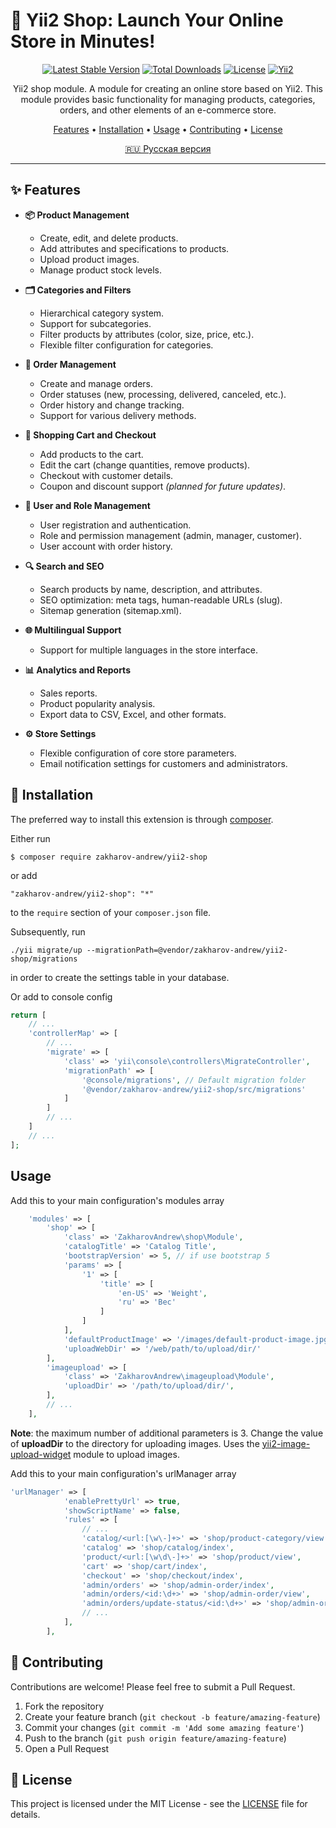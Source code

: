 # 🚀 Yii2 Shop: Launch Your Online Store in Minutes!

<div align="center">

[![Latest Stable Version](https://poser.pugx.org/zakharov-andrew/yii2-shop/v/stable)](https://packagist.org/packages/zakharov-andrew/yii2-shop)
[![Total Downloads](https://poser.pugx.org/zakharov-andrew/yii2-shop/downloads)](https://packagist.org/packages/zakharov-andrew/yii2-shop)
[![License](https://poser.pugx.org/zakharov-andrew/yii2-shop/license)](https://packagist.org/packages/zakharov-andrew/yii2-shop)
[![Yii2](https://img.shields.io/badge/Powered_by-Yii_Framework-green.svg?style=flat)](http://www.yiiframework.com/)

</div>

<p align="center">
Yii2 shop module. A module for creating an online store based on Yii2. This module provides basic functionality for managing products, categories, orders, and other elements of an e-commerce store.
</p>

<p align="center">
  <a href="#-features">Features</a> •
  <a href="#-installation">Installation</a> •
  <a href="#-usage">Usage</a> •
  <a href="#-contributing">Contributing</a> •
  <a href="#-license">License</a>
</p>

<p align="center">
  <a href="README.ru.md">🇷🇺 Русская версия</a>
</p>

---

## ✨ Features

- **📦 Product Management**
  - Create, edit, and delete products.
  - Add attributes and specifications to products.
  - Upload product images.
  - Manage product stock levels.

- **🗂️ Categories and Filters**
  - Hierarchical category system.
  - Support for subcategories.
  - Filter products by attributes (color, size, price, etc.).
  - Flexible filter configuration for categories.

- **📝 Order Management**
  - Create and manage orders.
  - Order statuses (new, processing, delivered, canceled, etc.).
  - Order history and change tracking.
  - Support for various delivery methods.

- **🛒 Shopping Cart and Checkout**
  - Add products to the cart.
  - Edit the cart (change quantities, remove products).
  - Checkout with customer details.
  - Coupon and discount support *(planned for future updates)*.

- **👤 User and Role Management**
  - User registration and authentication.
  - Role and permission management (admin, manager, customer).
  - User account with order history.

- **🔍 Search and SEO**
  - Search products by name, description, and attributes.
  - SEO optimization: meta tags, human-readable URLs (slug).
  - Sitemap generation (sitemap.xml).

- **🌐 Multilingual Support**
  - Support for multiple languages in the store interface.

- **📊 Analytics and Reports**
  - Sales reports.
  - Product popularity analysis.
  - Export data to CSV, Excel, and other formats.

- **⚙️ Store Settings**
  - Flexible configuration of core store parameters.
  - Email notification settings for customers and administrators.


## 🚀 Installation

The preferred way to install this extension is through [composer](http://getcomposer.org/download/).

Either run

```
$ composer require zakharov-andrew/yii2-shop
```
or add

```
"zakharov-andrew/yii2-shop": "*"
```

to the ```require``` section of your ```composer.json``` file.

Subsequently, run

```
./yii migrate/up --migrationPath=@vendor/zakharov-andrew/yii2-shop/migrations
```

in order to create the settings table in your database.

Or add to console config

```php
return [
    // ...
    'controllerMap' => [
        // ...
        'migrate' => [
            'class' => 'yii\console\controllers\MigrateController',
            'migrationPath' => [
                '@console/migrations', // Default migration folder
                '@vendor/zakharov-andrew/yii2-shop/src/migrations'
            ]
        ]
        // ...
    ]
    // ...
];
```

## Usage

Add this to your main configuration's modules array

```php
    'modules' => [
        'shop' => [
            'class' => 'ZakharovAndrew\shop\Module',
            'catalogTitle' => 'Catalog Title',
            'bootstrapVersion' => 5, // if use bootstrap 5
            'params' => [
                '1' => [
                    'title' => [
                        'en-US' => 'Weight',
                        'ru' => 'Вес'
                    ]
                ]
            ],
            'defaultProductImage' => '/images/default-product-image.jpg', // Path to the default image for a product
            'uploadWebDir' => '/web/path/to/upload/dir/'
        ],
        'imageupload' => [
            'class' => 'ZakharovAndrew\imageupload\Module',
            'uploadDir' => '/path/to/upload/dir/',
        ],
        // ...
    ],
```
**Note**: the maximum number of additional parameters is 3. Change the value of **uploadDir** to the directory for uploading images. Uses the [yii2-image-upload-widget](https://github.com/ZakharovAndrew/yii2-image-upload-widget) module to upload images.

Add this to your main configuration's urlManager array

```php
'urlManager' => [
            'enablePrettyUrl' => true,
            'showScriptName' => false,
            'rules' => [
                // ...
                'catalog/<url:[\w\-]+>' => 'shop/product-category/view',
                'catalog' => 'shop/catalog/index',
                'product/<url:[\w\d\-]+>' => 'shop/product/view',
                'cart' => 'shop/cart/index',
                'checkout' => 'shop/checkout/index',
                'admin/orders' => 'shop/admin-order/index',
                'admin/orders/<id:\d+>' => 'shop/admin-order/view',
                'admin/orders/update-status/<id:\d+>' => 'shop/admin-order/update-status',
                // ...
            ],
        ],
```

## 👥 Contributing

Contributions are welcome! Please feel free to submit a Pull Request.

1. Fork the repository
2. Create your feature branch (`git checkout -b feature/amazing-feature`)
3. Commit your changes (`git commit -m 'Add some amazing feature'`)
4. Push to the branch (`git push origin feature/amazing-feature`)
5. Open a Pull Request

## 📄 License

This project is licensed under the MIT License - see the [LICENSE](LICENSE) file for details.

